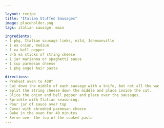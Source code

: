 ```yaml
---

layout: recipe
title: "Italian Stuffed Sausages"
image: placeholder.png
tags: italian sausage, main

ingredients:
- 1 pkg, Italian sausage links, mild, Johnsonville
- 1 ea onion, medium
- 1 ea bell pepper
- 3-5 ea sticks of string cheese
- 1 jar marianna or spaghetti sauce
- 1 cup parmesan cheese
- 1 pkg angel hair pasta

directions:
- Preheat oven to 400°
- Cut down the middle of each sausage with a knife, but not all the way through to butterfly the sausage. You do not need to remove the casing on the sausages.
- Split the string cheese down the middle and place inside the cut.
- Slice the onion and bell pepper and place over the sausages.
- Sprinkle with Italian seasoning.
- Pour jar of sauce over top
- Cover with shredded parmesan cheese
- Bake in the oven for 40 minutes
- Serve over the top of the cooked pasta
---
```


